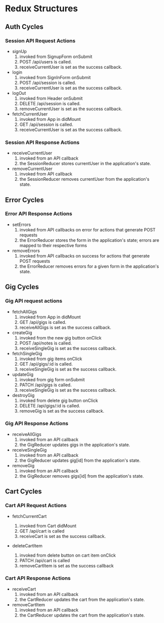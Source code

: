 # Redux Structures

## Auth Cycles

### Session API Request Actions

* signUp
  1. invoked from SignupForm onSubmit
  2. POST /api/users is called.
  3. receiveCurrentUser is set as the success callback.
* login
  1. invoked from SignInForm onSubmit
  2. POST /api/session is called.
  3. receiveCurrentUser is set as the success callback.
* logOut
  1. invoked from Header onSubmit
  2. DELETE /api/session is called.
  3. removeCurrentUser is set as the success callback.
* fetchCurrentUser
  1. invoked from App in didMount
  2. GET /api/session is called.
  3. receiveCurrentUser is set as the success callback.

### Session API Response Actions

* receiveCurrentUser
  1. invoked from an API callback
  2. the SessionReducer stores currentUser in the application's state.
* removeCurrentUser
  1. invoked from API callback
  2. the SessionReducer removes currentUser from the application's state.

## Error Cycles

### Error API Response Actions

* setErrors
  1. invoked from API callbacks on error for actions that generate POST requests
  2. the ErrorReducer stores the form in the application's state; errors are mapped to their respective forms
* removeErrors
  1. invoked from API callbacks on success for actions that generate POST requests
  2. the ErrorReducer removes errors for a given form in the application's state.

## Gig Cycles

### Gig API request actions

* fetchAllGigs
  1. invoked from App in didMount
  2. GET /api/gigs is called.
  3. receiveAllGigs is set as the success callback.
* createGig
  1. invoked from the new gig button onClick
  2. POST /api/notes is called.
  3. receiveSingleGig is set as the success callback.
* fetchSingleGig
  1. invoked from gig items onClick
  2. GET /api/gigs/:id is called.
  3. receiveSingleGig is set as the success callback.
* updateGig
  1. invoked from gig form onSubmit
  2. PATCH /api/gigs is called.
  3. receiveSingleGig is set as the success callback.
* destroyGig
  1. invoked from delete gig button onClick
  2. DELETE /api/gigs/:id is called.
  3. removeGig is set as the success callback.

### Gig API Response Actions

* receiveAllGigs
  1. invoked from an API callback
  2. the GigReducer updates gigs in the application's state.
* receiveSingleGig
  1. invoked from an API callback
  2. the GigReducer updates gig[id] from the application's state.
* removeGig
  1. invoked from an API callback
  2. the GigReducer removes gigs[id] from the application's state.

## Cart Cycles

### Cart API Request Actions

* fetchCurrentCart
  1. invoked from Cart didMount
  2. GET /api/cart is called
  3. receiveCart is set as the success callback.

* deleteCartItem
  1. invoked from delete button on cart item onClick
  2. PATCH /api/cart is called
  3. removeCartItem is set as the success callback

### Cart API Response Actions

* receiveCart
  1. invoked from an API callback
  2. the CartReducer updates the cart from the application's state.
* removeCartItem
  1. invoked from an API callback
  2. the CartReducer updates the cart from the application's state.
